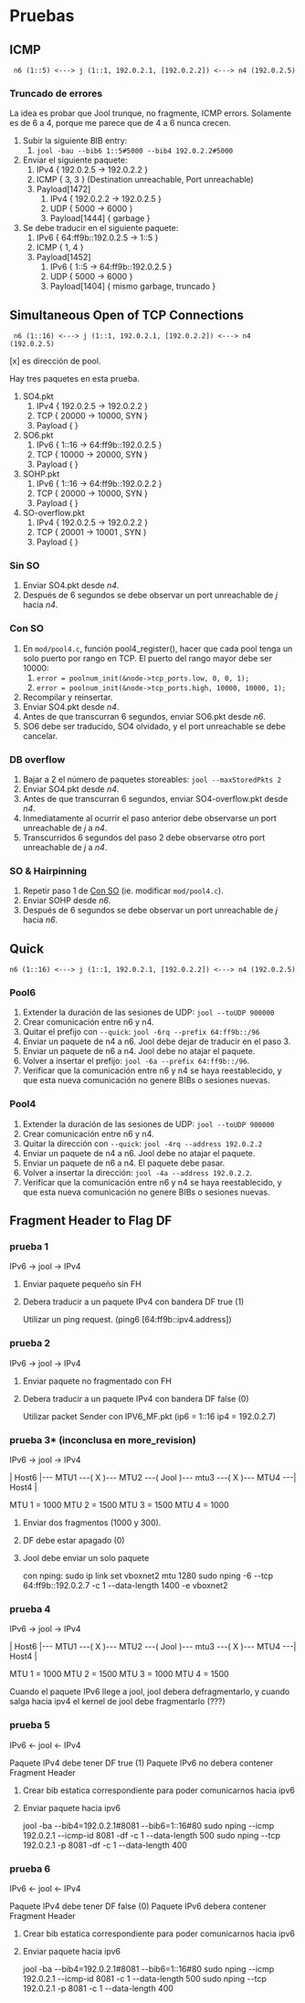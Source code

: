 # Pruebas

## ICMP

	 n6 (1::5) <---> j (1::1, 192.0.2.1, [192.0.2.2]) <---> n4 (192.0.2.5)

### Truncado de errores

La idea es probar que Jool trunque, no fragmente, ICMP errors. Solamente es de 6 a 4, porque me parece que de 4 a 6 nunca crecen.

1. Subir la siguiente BIB entry:
	1. `jool -bau --bib6 1::5#5000 --bib4 192.0.2.2#5000`
2. Enviar el siguiente paquete:
	1. IPv4 { 192.0.2.5 -> 192.0.2.2 }
	2. ICMP { 3, 3 } (Destination unreachable, Port unreachable)
	3. Payload[1472]
		1. IPv4 { 192.0.2.2 -> 192.0.2.5 }
		2. UDP { 5000 -> 6000 }
		3. Payload[1444] { garbage }
3. Se debe traducir en el siguiente paquete:
	1. IPv6 { 64:ff9b::192.0.2.5 -> 1::5 }
	2. ICMP { 1, 4 }
	3. Payload[1452]
		1. IPv6 { 1::5 -> 64:ff9b::192.0.2.5 }
		2. UDP { 5000 -> 6000 }
		3. Payload[1404] { mismo garbage, truncado }

## Simultaneous Open of TCP Connections

	 n6 (1::16) <---> j (1::1, 192.0.2.1, [192.0.2.2]) <---> n4 (192.0.2.5)

[x] es dirección de pool.

Hay tres paquetes en esta prueba.

1. SO4.pkt
	1. IPv4 { 192.0.2.5 -> 192.0.2.2 }
	2. TCP { 20000 -> 10000, SYN }
	3. Payload { }
2. SO6.pkt
	1. IPv6 { 1::16 -> 64:ff9b::192.0.2.5 }
	2. TCP { 10000 -> 20000, SYN }
	3. Payload { }
3. SOHP.pkt
	1. IPv6 { 1::16 -> 64:ff9b::192.0.2.2 }
	2. TCP { 20000 -> 10000, SYN }
	3. Payload { }
4. SO-overflow.pkt
	1. IPv4 { 192.0.2.5 -> 192.0.2.2 }
	2. TCP { 20001 -> 10001 , SYN }
	3. Payload { }

### Sin SO

1. Enviar SO4.pkt desde _n4_.
2. Después de 6 segundos se debe observar un port unreachable de _j_ hacia _n4_.

### Con SO

1. En `mod/pool4.c`, función pool4_register(), hacer que cada pool tenga un solo puerto por rango en TCP. El puerto del rango mayor debe ser 10000:
	1. `error = poolnum_init(&node->tcp_ports.low, 0, 0, 1);`
	2. `error = poolnum_init(&node->tcp_ports.high, 10000, 10000, 1);`
2. Recompilar y reinsertar.
3. Enviar SO4.pkt desde _n4_.
4. Antes de que transcurran 6 segundos, enviar SO6.pkt desde _n6_.
5. SO6 debe ser traducido, SO4 olvidado, y el port unreachable se debe cancelar.

### DB overflow

1. Bajar a 2 el número de paquetes storeables: `jool --maxStoredPkts 2`
2. Enviar SO4.pkt desde _n4_.
3. Antes de que transcurran 6 segundos, enviar SO4-overflow.pkt desde _n4_.
4. Inmediatamente al ocurrir el paso anterior debe observarse un port unreachable de _j_ a _n4_.
5. Transcurridos 6 segundos del paso 2 debe observarse otro port unreachable de _j_ a _n4_.

### SO & Hairpinning

1. Repetir paso 1 de [Con SO](#con-so) (ie. modificar `mod/pool4.c`).
2. Enviar SOHP desde _n6_.
3. Después de 6 segundos se debe observar un port unreachable de _j_ hacia _n6_.

## Quick

	n6 (1::16) <---> j (1::1, 192.0.2.1, [192.0.2.2]) <---> n4 (192.0.2.5)

### Pool6

1. Extender la duración de las sesiones de UDP: `jool --toUDP 900000`
2. Crear comunicación entre n6 y n4.
3. Quitar el prefijo con `--quick`: `jool -6rq --prefix 64:ff9b::/96`
4. Enviar un paquete de n4 a n6. Jool debe dejar de traducir en el paso 3.
5. Enviar un paquete de n6 a n4. Jool debe no atajar el paquete.
6. Volver a insertar el prefijo: `jool -6a --prefix 64:ff9b::/96`.
7. Verificar que la comunicación entre n6 y n4 se haya reestablecido, y que esta nueva comunicación no genere BIBs o sesiones nuevas.

### Pool4

1. Extender la duración de las sesiones de UDP: `jool --toUDP 900000`
2. Crear comunicación entre n6 y n4.
3. Quitar la dirección con `--quick`: `jool -4rq --address 192.0.2.2`
4. Enviar un paquete de n4 a n6. Jool debe no atajar el paquete.
5. Enviar un paquete de n6 a n4. El paquete debe pasar.
6. Volver a insertar la dirección: `jool -4a --address 192.0.2.2`.
7. Verificar que la comunicación entre n6 y n4 se haya reestablecido, y que esta nueva comunicación no genere BIBs o sesiones nuevas.

## Fragment Header to Flag DF

### prueba 1

IPv6 -> jool -> IPv4

1. Enviar paquete pequeño sin FH
2. Debera traducir a un paquete IPv4 con bandera DF true (1)

	Utilizar un ping request. (ping6 [64:ff9b::ipv4.address])

### prueba 2

IPv6 -> jool -> IPv4

1. Enviar paquete no fragmentado con FH
2. Debera traducir a un paquete IPv4 con bandera DF false (0)

	Utilizar packet Sender con IPV6_MF.pkt (ip6 = 1::16  ip4 = 192.0.2.7)
	
### prueba 3* (inconclusa en more_revision)

IPv6 -> jool -> IPv4

| Host6 |--- MTU1 ---( X )--- MTU2 ---( Jool )--- mtu3 ---( X )--- MTU4 ---| Host4 |

MTU 1 = 1000
MTU 2 = 1500
MTU 3 = 1500
MTU 4 = 1000

1. Enviar dos fragmentos (1000 y 300).
2. DF debe estar apagado (0)
3. Jool debe enviar un solo paquete 

	con nping:
		sudo ip link set vboxnet2 mtu 1280 
		sudo nping -6 --tcp 64:ff9b::192.0.2.7 -c 1 --data-length 1400 -e vboxnet2
		
### prueba 4

IPv6 -> jool -> IPv4

| Host6 |--- MTU1 ---( X )--- MTU2 ---( Jool )--- mtu3 ---( X )--- MTU4 ---| Host4 |

MTU 1 = 1000
MTU 2 = 1500
MTU 3 = 1000
MTU 4 = 1500
	
Cuando el paquete IPv6 llege a jool, jool debera defragmentarlo, y cuando salga hacia ipv4 el kernel
 de jool debe fragmentarlo (???)
 
### prueba 5

IPv6 <- jool <- IPv4

Paquete IPv4 debe tener DF true (1)
Paquete IPv6 no debera contener Fragment Header

1. Crear bib estatica correspondiente para poder comunicarnos hacia ipv6
2. Enviar paquete hacia ipv6

	jool -ba --bib4=192.0.2.1#8081 --bib6=1::16#80
	sudo nping --icmp 192.0.2.1 --icmp-id 8081 -df -c 1 --data-length 500
	sudo nping --tcp 192.0.2.1 -p 8081  -df -c 1 --data-length 400

### prueba 6

IPv6 <- jool <- IPv4

Paquete IPv4 debe tener DF false (0)
Paquete IPv6 debera contener Fragment Header

1. Crear bib estatica correspondiente para poder comunicarnos hacia ipv6
2. Enviar paquete hacia ipv6

	jool -ba --bib4=192.0.2.1#8081 --bib6=1::16#80
	sudo nping --icmp 192.0.2.1 --icmp-id 8081 -c 1 --data-length 500
	sudo nping --tcp 192.0.2.1 -p 8081 -c 1 --data-length 400